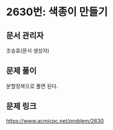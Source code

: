 # 2630번: 색종이 만들기
## 문서 관리자
조승효(문서 생성자)
## 문제 풀이
분할정복으로 풀면 된다.
## 문제 링크
https://www.acmicpc.net/problem/2630